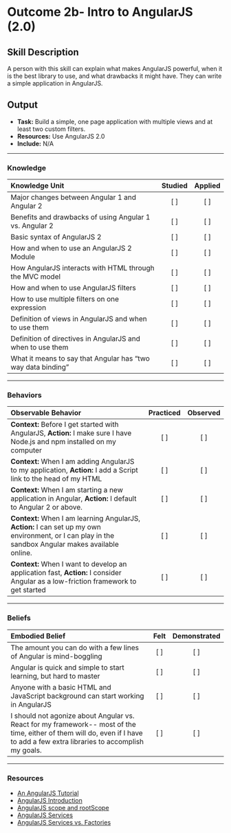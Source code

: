 # Outcome 2b- Intro to AngularJS (2.0)

## Skill Description
A person with this skill can explain what makes AngularJS powerful, when it is the best library to use, and what drawbacks it might have. They can write a simple application in AngularJS. 

## Output
- **Task:** Build a simple, one page application with multiple views and at least two custom filters. 
- **Resources:** Use AngularJS 2.0
- **Include:** N/A

-------

### Knowledge

| Knowledge Unit   |      Studied      | Applied |
|:-------------|:------------------:|:--------:|
| Major changes between Angular 1 and Angular 2 | [ ] | [ ] |
| Benefits and drawbacks of using Angular 1 vs. Angular 2 | [ ] | [ ] |
| Basic syntax of AngularJS 2 | [ ] | [ ] |
| How and when to use an AngularJS 2 Module | [ ] | [ ] |
| How AngularJS interacts with HTML through the MVC model | [ ] | [ ] |
| How and when to use AngularJS filters | [ ] | [ ] |
| How to use multiple filters on one expression | [ ] | [ ] |
| Definition of views in AngularJS and when to use them | [ ] | [ ] |
| Definition of directives in AngularJS and when to use them | [ ] | [ ] |
| What it means to say that Angular has “two way data binding” | [ ] | [ ] |


-------

### Behaviors

| Observable Behavior   |      Practiced      | Observed |
|:-------------|:------------------:|:--------:|
| **Context:** Before I get started with AngularJS, **Action:** I make sure I have Node.js and npm installed on my computer | [ ] | [ ] |
| **Context:** When I am adding AngularJS to my application, **Action:** I add a Script link to the head of my HTML | [ ] | [ ] |
| **Context:** When I am starting a new application in Angular, **Action:** I default to Angular 2 or above. | [ ] | [ ] |
| **Context:** When I am learning AngularJS, **Action:** I can set up my own environment, or I can play in the sandbox Angular makes available online. | [ ] | [ ] |
| **Context:** When I want to develop an application fast, **Action:** I consider Angular as a low-friction framework to get started | [ ] | [ ] |


-------

### Beliefs

| Embodied Belief   |      Felt      | Demonstrated |
|:-------------|:------------------:|:--------:|
| The amount you can do with a few lines of Angular is mind-boggling | [ ] | [ ] |
| Angular is quick and simple to start learning, but hard to master | [ ] | [ ] | 
| Anyone with a basic HTML and JavaScript background can start working in AngularJS | [ ] | [ ] |
| I should not agonize about Angular vs. React for my framework-- most of the time, either of them will do, even if I have to add a few extra libraries to accomplish my goals. | [ ] | [ ] |

-----

### Resources
- [An AngularJS Tutorial](http://tutorials.jenkov.com/angularjs/index.html)
- [AngularJS Introduction](http://viralpatel.net/blogs/angularjs-introduction-hello-world-tutorial/) 
- [AngularJS scope and rootScope](http://www.dotnettricks.com/Tutorial/angularjs/UVDE100914-Understanding-AngularJS-$rootScope-and-$scope.html) 
- [AngularJS Services](http://www.tutorialspoint.com/angularjs/angularjs_services.htm)
- [AngularJS Services vs. Factories](http://blog.manishchhabra.com/2013/09/angularjs-service-vs-factory-with-example/)

